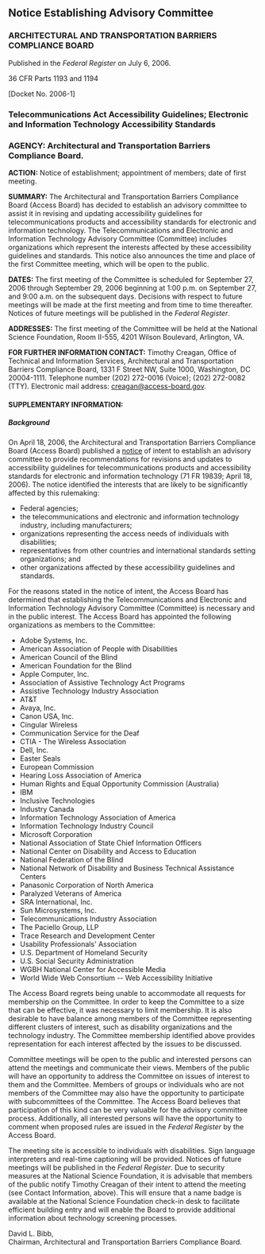 Notice Establishing Advisory Committee
--------------------------------------

### ARCHITECTURAL AND TRANSPORTATION BARRIERS COMPLIANCE BOARD

Published in the *Federal Register* on July 6, 2006.

36 CFR Parts 1193 and 1194  

[Docket No. 2006-1]

### Telecommunications Act Accessibility Guidelines; Electronic and Information Technology Accessibility Standards

### **AGENCY:** Architectural and Transportation Barriers Compliance Board.

**ACTION:** Notice of establishment; appointment of members; date of first meeting.

**SUMMARY:** The Architectural and Transportation Barriers Compliance Board (Access Board) has decided to establish an advisory committee to assist it in revising and updating accessibility guidelines for telecommunications products and accessibility standards for electronic and information technology. The Telecommunications and Electronic and Information Technology Advisory Committee (Committee) includes organizations which represent the interests affected by these accessibility guidelines and standards. This notice also announces the time and place of the first Committee meeting, which will be open to the public.

**DATES:** The first meeting of the Committee is scheduled for September 27, 2006 through September 29, 2006 beginning at 1:00 p.m. on September 27, and 9:00 a.m. on the subsequent days. Decisions with respect to future meetings will be made at the first meeting and from time to time thereafter. Notices of future meetings will be published in the *Federal Register*.

**ADDRESSES:** The first meeting of the Committee will be held at the National Science Foundation, Room II-555, 4201 Wilson Boulevard, Arlington, VA.

**FOR FURTHER INFORMATION CONTACT:** Timothy Creagan, Office of Technical and Information Services, Architectural and Transportation Barriers Compliance Board, 1331 F Street NW, Suite 1000, Washington, DC 20004-1111. Telephone number (202) 272-0016 (Voice); (202) 272-0082 (TTY). Electronic mail address: <creagan@access-board.gov>.

#### SUPPLEMENTARY INFORMATION:

##### Background

On April 18, 2006, the Architectural and Transportation Barriers Compliance Board (Access Board) published a [notice](http://www.access-board.gov/sec508/comm-notice.htm) of intent to establish an advisory committee to provide recommendations for revisions and updates to accessibility guidelines for telecommunications products and accessibility standards for electronic and information technology (71 FR 19839; April 18, 2006). The notice identified the interests that are likely to be significantly affected by this rulemaking:

-   Federal agencies;
-   the telecommunications and electronic and information technology industry, including manufacturers;
-   organizations representing the access needs of individuals with disabilities;
-   representatives from other countries and international standards setting organizations; and
-   other organizations affected by these accessibility guidelines and standards.

For the reasons stated in the notice of intent, the Access Board has determined that establishing the Telecommunications and Electronic and Information Technology Advisory Committee (Committee) is necessary and in the public interest. The Access Board has appointed the following organizations as members to the Committee:

-   Adobe Systems, Inc.
-   American Association of People with Disabilities
-   American Council of the Blind
-   American Foundation for the Blind
-   Apple Computer, Inc.
-   Association of Assistive Technology Act Programs
-   Assistive Technology Industry Association
-   AT&T
-   Avaya, Inc.
-   Canon USA, Inc.
-   Cingular Wireless
-   Communication Service for the Deaf
-   CTIA - The Wireless Association
-   Dell, Inc.
-   Easter Seals
-   European Commission
-   Hearing Loss Association of America
-   Human Rights and Equal Opportunity Commission (Australia)
-   IBM
-   Inclusive Technologies
-   Industry Canada
-   Information Technology Association of America
-   Information Technology Industry Council
-   Microsoft Corporation
-   National Association of State Chief Information Officers
-   National Center on Disability and Access to Education
-   National Federation of the Blind
-   National Network of Disability and Business Technical Assistance Centers
-   Panasonic Corporation of North America
-   Paralyzed Veterans of America
-   SRA International, Inc.
-   Sun Microsystems, Inc.
-   Telecommunications Industry Association
-   The Paciello Group, LLP
-   Trace Research and Development Center
-   Usability Professionals' Association
-   U.S. Department of Homeland Security
-   U.S. Social Security Administration
-   WGBH National Center for Accessible Media
-   World Wide Web Consortium -- Web Accessibility Initiative

The Access Board regrets being unable to accommodate all requests for membership on the Committee. In order to keep the Committee to a size that can be effective, it was necessary to limit membership. It is also desirable to have balance among members of the Committee representing different clusters of interest, such as disability organizations and the technology industry. The Committee membership identified above provides representation for each interest affected by the issues to be discussed.

Committee meetings will be open to the public and interested persons can attend the meetings and communicate their views. Members of the public will have an opportunity to address the Committee on issues of interest to them and the Committee. Members of groups or individuals who are not members of the Committee may also have the opportunity to participate with subcommittees of the Committee. The Access Board believes that participation of this kind can be very valuable for the advisory committee process. Additionally, all interested persons will have the opportunity to comment when proposed rules are issued in the *Federal Register* by the Access Board.

The meeting site is accessible to individuals with disabilities. Sign language interpreters and real-time captioning will be provided. Notices of future meetings will be published in the *Federal Register*. Due to security measures at the National Science Foundation, it is advisable that members of the public notify Timothy Creagan of their intent to attend the meeting (see Contact Information, above). This will ensure that a name badge is available at the National Science Foundation check-in desk to facilitate efficient building entry and will enable the Board to provide additional information about technology screening processes.

David L. Bibb,  
Chairman, Architectural and Transportation Barriers Compliance Board.

